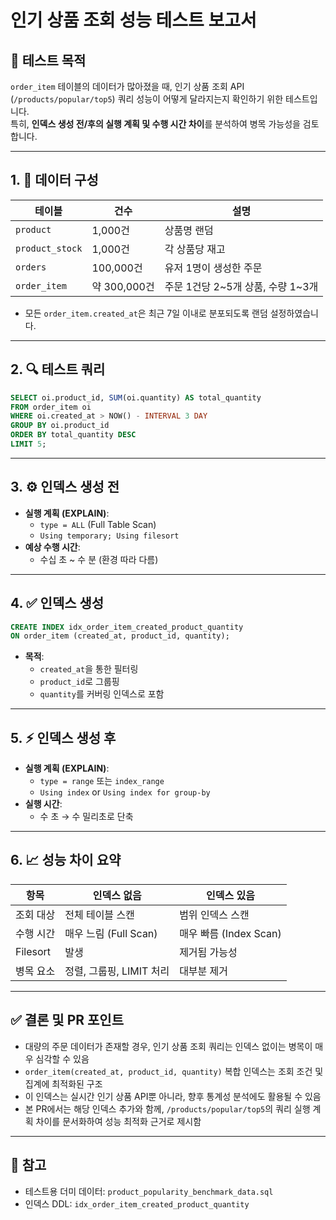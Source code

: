 
# 인기 상품 조회 성능 테스트 보고서

## 🧪 테스트 목적

`order_item` 테이블의 데이터가 많아졌을 때, 인기 상품 조회 API (`/products/popular/top5`) 쿼리 성능이 어떻게 달라지는지 확인하기 위한 테스트입니다.  
특히, **인덱스 생성 전/후의 실행 계획 및 수행 시간 차이**를 분석하여 병목 가능성을 검토합니다.

---

## 1. 📂 데이터 구성

| 테이블 | 건수 | 설명 |
|--------|------|------|
| `product` | 1,000건 | 상품명 랜덤 |
| `product_stock` | 1,000건 | 각 상품당 재고 |
| `orders` | 100,000건 | 유저 1명이 생성한 주문 |
| `order_item` | 약 300,000건 | 주문 1건당 2~5개 상품, 수량 1~3개 |

- 모든 `order_item.created_at`은 최근 7일 이내로 분포되도록 랜덤 설정하였습니다.

---

## 2. 🔍 테스트 쿼리

```sql
SELECT oi.product_id, SUM(oi.quantity) AS total_quantity
FROM order_item oi
WHERE oi.created_at > NOW() - INTERVAL 3 DAY
GROUP BY oi.product_id
ORDER BY total_quantity DESC
LIMIT 5;
```

---

## 3. ⚙ 인덱스 생성 전

- **실행 계획 (EXPLAIN)**:
  - `type = ALL` (Full Table Scan)
  - `Using temporary; Using filesort`
- **예상 수행 시간**:
  - 수십 초 ~ 수 분 (환경 따라 다름)

---

## 4. ✅ 인덱스 생성

```sql
CREATE INDEX idx_order_item_created_product_quantity
ON order_item (created_at, product_id, quantity);
```

- **목적**:
  - `created_at`을 통한 필터링
  - `product_id`로 그룹핑
  - `quantity`를 커버링 인덱스로 포함

---

## 5. ⚡ 인덱스 생성 후

- **실행 계획 (EXPLAIN)**:
  - `type = range` 또는 `index_range`
  - `Using index` or `Using index for group-by`
- **실행 시간**:
  - 수 초 → 수 밀리초로 단축

---

## 6. 📈 성능 차이 요약

| 항목 | 인덱스 없음 | 인덱스 있음 |
|------|-------------|-------------|
| 조회 대상 | 전체 테이블 스캔 | 범위 인덱스 스캔 |
| 수행 시간 | 매우 느림 (Full Scan) | 매우 빠름 (Index Scan) |
| Filesort | 발생 | 제거됨 가능성 |
| 병목 요소 | 정렬, 그룹핑, LIMIT 처리 | 대부분 제거 |

---

## ✅ 결론 및 PR 포인트

- 대량의 주문 데이터가 존재할 경우, 인기 상품 조회 쿼리는 인덱스 없이는 병목이 매우 심각할 수 있음
- `order_item(created_at, product_id, quantity)` 복합 인덱스는 조회 조건 및 집계에 최적화된 구조
- 이 인덱스는 실시간 인기 상품 API뿐 아니라, 향후 통계성 분석에도 활용될 수 있음
- 본 PR에서는 해당 인덱스 추가와 함께, `/products/popular/top5`의 쿼리 실행 계획 차이를 문서화하여 성능 최적화 근거로 제시함

---

## 🔖 참고

- 테스트용 더미 데이터: `product_popularity_benchmark_data.sql`
- 인덱스 DDL: `idx_order_item_created_product_quantity`
